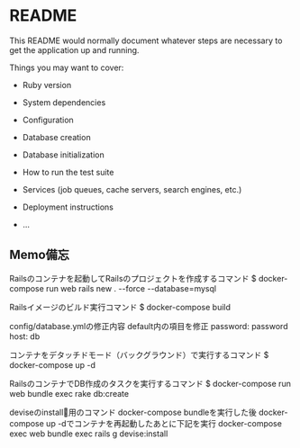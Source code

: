 # README

This README would normally document whatever steps are necessary to get the
application up and running.

Things you may want to cover:

* Ruby version

* System dependencies

* Configuration

* Database creation

* Database initialization

* How to run the test suite

* Services (job queues, cache servers, search engines, etc.)

* Deployment instructions

* ...

## Memo備忘

Railsのコンテナを起動してRailsのプロジェクトを作成するコマンド
$ docker-compose run web rails new . --force --database=mysql

Railsイメージのビルド実行コマンド
$ docker-compose build

config/database.ymlの修正内容
default内の項目を修正
password: password
host: db

コンテナをデタッチドモード（バックグラウンド）で実行するコマンド
$ docker-compose up -d

RailsのコンテナでDB作成のタスクを実行するコマンド
$ docker-compose run web bundle exec rake db:create

deviseのinstall用のコマンド
docker-compose bundleを実行した後
docker-compose up -dでコンテナを再起動したあとに下記を実行
docker-compose exec web bundle exec rails g devise:install